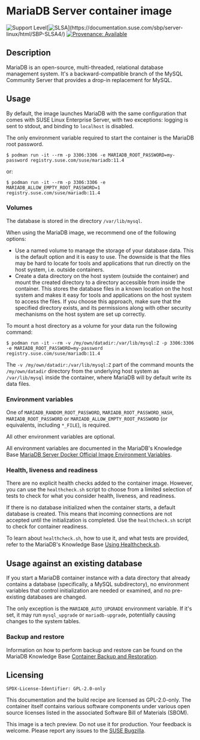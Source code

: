 # MariaDB Server container image

![Support Level](https://img.shields.io/badge/Support_Level-techpreview-blue)[![SLSA](https://img.shields.io/badge/SLSA_(v1.0)-Build_L3-Green)](https://documentation.suse.com/sbp/server-linux/html/SBP-SLSA4/)
[![Provenance: Available](https://img.shields.io/badge/Provenance-Available-Green)](https://documentation.suse.com/container/all/html/Container-guide/index.html#container-verify)

## Description
MariaDB is an open-source, multi-threaded, relational database management system. It's a backward-compatible branch of the MySQL Community Server that provides a drop-in replacement for MySQL.


## Usage
By default, the image launches MariaDB with the same configuration that comes with SUSE Linux Enterprise Server, with two exceptions: logging is sent to stdout, and binding to `localhost` is disabled.

The only environment variable required to start the container is the MariaDB root password.

```ShellSession
$ podman run -it --rm -p 3306:3306 -e MARIADB_ROOT_PASSWORD=my-password registry.suse.com/suse/mariadb:11.4
```

or:

```ShellSession
$ podman run -it --rm -p 3306:3306 -e MARIADB_ALLOW_EMPTY_ROOT_PASSWORD=1 registry.suse.com/suse/mariadb:11.4
```

### Volumes

The database is stored in the directory `/var/lib/mysql`.

When using the MariaDB image, we recommend one of the following options:

* Use a named volume to manage the storage of your database data. This is the default option and it is easy to use. The downside is that the files may be hard to locate for tools and applications that run directly on the host system, i.e. outside containers.
* Create a data directory on the host system (outside the container) and mount the created directory to a directory accessible from inside the container. This stores the database files in a known location on the host system and makes it easy for tools and applications on the host system to access the files. If you choose this approach, make sure that the specified directory exists, and its permissions along with other security mechanisms on the host system are set up correctly.

To mount a host directory as a volume for your data run the following command:

```ShellSession
$ podman run -it --rm -v /my/own/datadir:/var/lib/mysql:Z -p 3306:3306 -e MARIADB_ROOT_PASSWORD=my-password registry.suse.com/suse/mariadb:11.4
```

The `-v /my/own/datadir:/var/lib/mysql:Z` part of the command mounts the `/my/own/datadir` directory from the underlying host system as `/var/lib/mysql` inside the container, where MariaDB will by default write its data files.

### Environment variables

One of `MARIADB_RANDOM_ROOT_PASSWORD`, `MARIADB_ROOT_PASSWORD_HASH`, `MARIADB_ROOT_PASSWORD` or `MARIADB_ALLOW_EMPTY_ROOT_PASSWORD` (or equivalents, including `*_FILE`), is required.

All other environment variables are optional.

All environment variables are documented in the MariaDB's Knowledge Base [MariaDB Server Docker Official Image Environment Variables](https://mariadb.com/kb/en/mariadb-server-docker-official-image-environment-variables/).

### Health, liveness and readiness

There are no explicit health checks added to the container image. However, you can use the `healthcheck.sh` script to choose from a limited selection of tests to check for what you consider health, liveness, and readiness.

If there is no database initialized when the container starts, a default database is created. This means that incoming connections are not accepted until the initialization is completed. Use the `healthcheck.sh` script to check for container readiness.

To learn about `healthcheck.sh`, how to use it, and what tests are provided, refer to the MariaDB's Knowledge Base [Using Healthcheck.sh](https://mariadb.com/kb/en/using-healthcheck-sh/).

## Usage against an existing database

If you start a MariaDB container instance with a data directory that already contains a database (specifically, a MySQL subdirectory), no environment variables that control initialization are needed or examined, and no pre-existing databases are changed.

The only exception is the `MARIADB_AUTO_UPGRADE` environment variable. If it's set, it may run `mysql_upgrade` or `mariadb-upgrade`, potentially causing changes to the system tables.

### Backup and restore

Information on how to perform backup and restore can be found on the MariaDB Knowledge Base [Container Backup and Restoration](https://mariadb.com/kb/en/container-backup-and-restoration/).

## Licensing

`SPDX-License-Identifier: GPL-2.0-only`

This documentation and the build recipe are licensed as GPL-2.0-only.
The container itself contains various software components under various open source licenses listed in the associated
Software Bill of Materials (SBOM).

This image is a tech preview. Do not use it for production.
Your feedback is welcome.
Please report any issues to the [SUSE Bugzilla](https://bugzilla.suse.com/enter_bug.cgi?product=SUSE%20Linux%20Enterprise%20Base%20Container%20Images).
